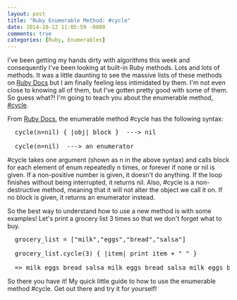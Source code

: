```yaml
---
layout: post
title: "Ruby Enumerable Method: #cycle"
date: 2014-10-12 11:05:59 -0800
comments: true
categories: [Ruby, Enumerables]
---
```

<p>I've been getting my hands dirty with algorithms this week and consequently I've been looking at built-in Ruby methods. Lots and lots of methods. It was a little daunting to see the massive lists of these methods on <a href="http://ruby-doc.org/core-2.1.3/index.html">Ruby Docs</a> but I am finally feeling less intimidated by them. I'm not even close to knowing all of them, but I've gotten pretty good with some of them. So guess what?! I'm going to teach you about the enumerable method, <a href="http://ruby-doc.org/core-2.1.3/Enumerable.html#method-i-cycle"><span class="code">#cycle</span></a>.</p>
<!-- more -->
<p>From <a href="http://ruby-doc.org/core-2.1.3/index.html">Ruby Docs</a>, the enumerable method <span class="code">#cycle</span> has the following syntax:</p>

<pre class="code-window">
  cycle(n=nil) { |obj| block }  ---> nil <br>
  cycle(n=nil)  ---> an_enumerator
</pre>

<p><span class="code">#cycle</span> takes one argument (shown as <span class ="code">n</span> in the above syntax) and calls <span class="code">block</span> for each element of enum repeatedly <span class ="code">n</span> times, or forever if none or <span class="code">nil</span> is given. If a non-positive number is given, it doesn't do anything. If the loop finishes without being interrupted, it returns <span class="code">nil</span>. Also, <span class="code">#cycle</span> is a non-destructive method, meaning that it will not alter the object we call it on. If no <span class="code">block</span> is given, it returns an enumerator instead.</p>

<p>So the best way to understand how to use a new method is with some examples! Let's print a grocery list 3 times so that we don't forget what to buy.</p>

<pre class="code-window">
  grocery_list = ["milk","eggs","bread","salsa"] <br>
  grocery_list.cycle(3) { |item| print item + " " } <br>
  => milk eggs bread salsa milk eggs bread salsa milk eggs bread salsa
</pre>

<p>So there you have it! My quick little guide to how to use the enumerable method <span class="code">#cycle</span>. Get out there and try it for yourself!</p>